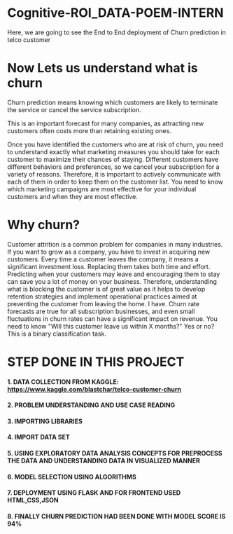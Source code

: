 # Cognitive-ROI_DATA-POEM-INTERN
Here, we are going to see the End to End deployment of Churn prediction in telco customer
# Now Lets us understand what is churn
Churn prediction means knowing which customers are likely to terminate the service or  cancel the service subscription.</br>

This is an important forecast for many companies, as attracting new customers often costs more than retaining existing ones.

Once you have identified the customers who are at risk of churn, you need to understand exactly what marketing measures you should take for each  customer to maximize their chances of staying. Different customers have different behaviors and preferences, so we cancel your subscription for a variety of reasons. Therefore, it is important to actively communicate with each of them in order to keep them on the customer list. You need to know which marketing campaigns are most effective for your individual customers and when they are most effective.

# Why churn?
Customer attrition is a common problem for companies in many industries. If you want to grow as a company, you have to invest in acquiring new customers. Every time a customer leaves the company, it means a significant investment loss. Replacing them takes both time and effort. Predicting when your customers may leave and encouraging them to stay can save you a lot of money on your business. 
 Therefore, understanding what  is blocking the customer is of great value as it helps to develop  retention strategies and implement operational practices aimed at preventing the customer from leaving the home. I have. Churn rate forecasts are true for all subscription businesses, and even small fluctuations in churn rates can have a significant impact on revenue. You need to know "Will this customer  leave us within X months?" Yes or no? This is a binary classification task.
 
 # STEP DONE IN THIS PROJECT
 
#### 1. DATA COLLECTION FROM KAGGLE: https://www.kaggle.com/blastchar/telco-customer-churn
#### 2. PROBLEM UNDERSTANDING AND USE CASE READING
#### 3. IMPORTING LIBRARIES
#### 4. IMPORT DATA SET
#### 5. USING EXPLORATORY DATA ANALYSIS CONCEPTS FOR PREPROCESS THE DATA AND UNDERSTANDING DATA IN VISUALIZED MANNER
#### 6. MODEL SELECTION USING ALGORITHMS
#### 7. DEPLOYMENT USING **FLASK** AND FOR FRONTEND USED HTML,CSS,JSON
#### 8. FINALLY CHURN PREDICTION HAD BEEN DONE WITH MODEL SCORE IS 94%
 
